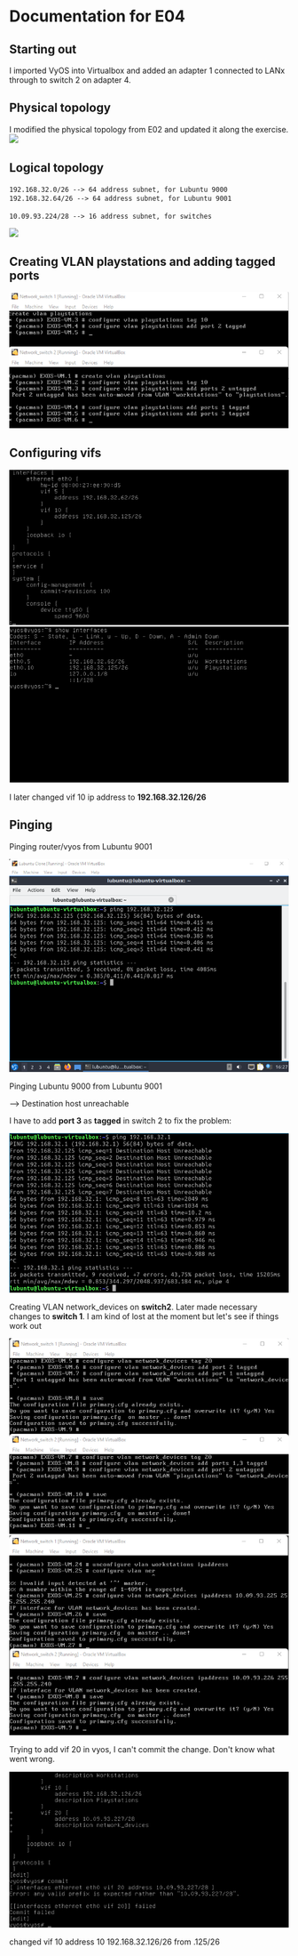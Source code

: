 # Documentation for E04

## Starting out
I imported VyOS into Virtualbox and added an adapter 1 connected to LANx through to switch 2 on adapter 4. 

## Physical topology
I modified the physical topology from E02 and updated it along the exercise.
![](/documentation/E04/phy_topology.png)


## Logical topology
```
192.168.32.0/26 --> 64 address subnet, for Lubuntu 9000
192.168.32.64/26 --> 64 address subnet, for Lubuntu 9001

10.09.93.224/28 --> 16 address subnet, for switches
```
![](/documentation/E04/log_topology.png)


## Creating VLAN playstations and adding tagged ports
![](/documentation/E04/playstationsconf.png)


## Configuring vifs
![](/documentation/E04/vifs.png)
![](/documentation/E04/vifs1.png)

I later changed vif 10 ip address to **192.168.32.126/26**


## Pinging
Pinging router/vyos from Lubuntu 9001


![](/documentation/E04/ping_lubuntu2.png)


Pinging Lubuntu 9000 from Lubuntu 9001


--> Destination host unreachable


I have to add **port 3** as **tagged** in switch 2 to fix the problem:


![](/documentation/E04/fix0.png)


Creating VLAN network_devices on **switch2**. Later made necessary changes to **switch 1**. I am kind of lost at the moment but let's see if things work out


![](/documentation/E04/switchconfs0.png)
![](/documentation/E04/switchconfs.png)


Trying to add vif 20 in vyos, I can't commit the change. Don't know what went wrong.


![](/documentation/E04/vyosfail.png)


changed vif 10 address 10 192.168.32.126/26 from .125/26